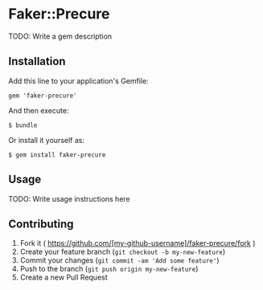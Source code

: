 # Faker::Precure

TODO: Write a gem description

## Installation

Add this line to your application's Gemfile:

    gem 'faker-precure'

And then execute:

    $ bundle

Or install it yourself as:

    $ gem install faker-precure

## Usage

TODO: Write usage instructions here

## Contributing

1. Fork it ( https://github.com/[my-github-username]/faker-precure/fork )
2. Create your feature branch (`git checkout -b my-new-feature`)
3. Commit your changes (`git commit -am 'Add some feature'`)
4. Push to the branch (`git push origin my-new-feature`)
5. Create a new Pull Request
